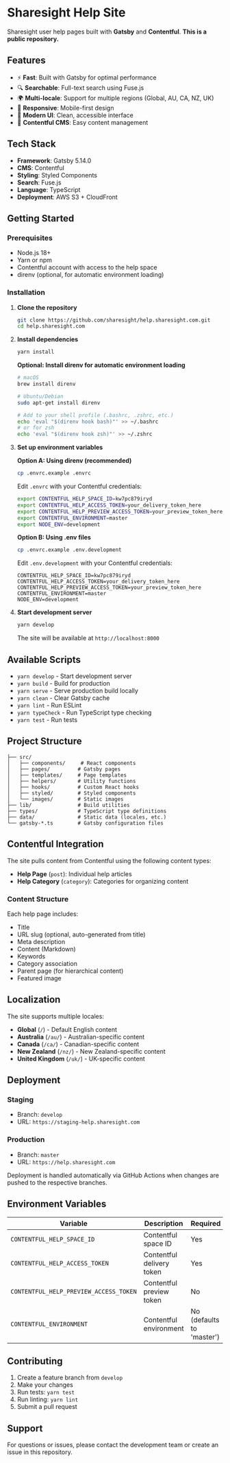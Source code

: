 # Sharesight Help Site

Sharesight user help pages built with **Gatsby** and **Contentful**. **This is a public repository.**

## Features

- ⚡ **Fast**: Built with Gatsby for optimal performance
- 🔍 **Searchable**: Full-text search using Fuse.js
- 🌍 **Multi-locale**: Support for multiple regions (Global, AU, CA, NZ, UK)
- 📱 **Responsive**: Mobile-first design
- 🎨 **Modern UI**: Clean, accessible interface
- 📝 **Contentful CMS**: Easy content management

## Tech Stack

- **Framework**: Gatsby 5.14.0
- **CMS**: Contentful
- **Styling**: Styled Components
- **Search**: Fuse.js
- **Language**: TypeScript
- **Deployment**: AWS S3 + CloudFront

## Getting Started

### Prerequisites

- Node.js 18+
- Yarn or npm
- Contentful account with access to the help space
- direnv (optional, for automatic environment loading)

### Installation

1. **Clone the repository**
   ```bash
   git clone https://github.com/sharesight/help.sharesight.com.git
   cd help.sharesight.com
   ```

2. **Install dependencies**
   ```bash
   yarn install
   ```

   **Optional: Install direnv for automatic environment loading**
   ```bash
   # macOS
   brew install direnv

   # Ubuntu/Debian
   sudo apt-get install direnv

   # Add to your shell profile (.bashrc, .zshrc, etc.)
   echo 'eval "$(direnv hook bash)"' >> ~/.bashrc
   # or for zsh
   echo 'eval "$(direnv hook zsh)"' >> ~/.zshrc
   ```

3. **Set up environment variables**

   **Option A: Using direnv (recommended)**
   ```bash
   cp .envrc.example .envrc
   ```

   Edit `.envrc` with your Contentful credentials:
   ```bash
   export CONTENTFUL_HELP_SPACE_ID=kw7pc879iryd
   export CONTENTFUL_HELP_ACCESS_TOKEN=your_delivery_token_here
   export CONTENTFUL_HELP_PREVIEW_ACCESS_TOKEN=your_preview_token_here
   export CONTENTFUL_ENVIRONMENT=master
   export NODE_ENV=development
   ```

   **Option B: Using .env files**
   ```bash
   cp .envrc.example .env.development
   ```

   Edit `.env.development` with your Contentful credentials:
   ```env
   CONTENTFUL_HELP_SPACE_ID=kw7pc879iryd
   CONTENTFUL_HELP_ACCESS_TOKEN=your_delivery_token_here
   CONTENTFUL_HELP_PREVIEW_ACCESS_TOKEN=your_preview_token_here
   CONTENTFUL_ENVIRONMENT=master
   NODE_ENV=development
   ```

4. **Start development server**
   ```bash
   yarn develop
   ```

   The site will be available at `http://localhost:8000`

## Available Scripts

- `yarn develop` - Start development server
- `yarn build` - Build for production
- `yarn serve` - Serve production build locally
- `yarn clean` - Clear Gatsby cache
- `yarn lint` - Run ESLint
- `yarn typeCheck` - Run TypeScript type checking
- `yarn test` - Run tests

## Project Structure

```
├── src/
│   ├── components/     # React components
│   ├── pages/         # Gatsby pages
│   ├── templates/     # Page templates
│   ├── helpers/       # Utility functions
│   ├── hooks/         # Custom React hooks
│   ├── styled/        # Styled components
│   └── images/        # Static images
├── lib/               # Build utilities
├── types/             # TypeScript type definitions
├── data/              # Static data (locales, etc.)
└── gatsby-*.ts        # Gatsby configuration files
```

## Contentful Integration

The site pulls content from Contentful using the following content types:

- **Help Page** (`post`): Individual help articles
- **Help Category** (`category`): Categories for organizing content

### Content Structure

Each help page includes:
- Title
- URL slug (optional, auto-generated from title)
- Meta description
- Content (Markdown)
- Keywords
- Category association
- Parent page (for hierarchical content)
- Featured image

## Localization

The site supports multiple locales:
- **Global** (`/`) - Default English content
- **Australia** (`/au/`) - Australian-specific content
- **Canada** (`/ca/`) - Canadian-specific content
- **New Zealand** (`/nz/`) - New Zealand-specific content
- **United Kingdom** (`/uk/`) - UK-specific content

## Deployment

### Staging
- Branch: `develop`
- URL: `https://staging-help.sharesight.com`

### Production
- Branch: `master`
- URL: `https://help.sharesight.com`

Deployment is handled automatically via GitHub Actions when changes are pushed to the respective branches.

## Environment Variables

| Variable | Description | Required |
|----------|-------------|----------|
| `CONTENTFUL_HELP_SPACE_ID` | Contentful space ID | Yes |
| `CONTENTFUL_HELP_ACCESS_TOKEN` | Contentful delivery token | Yes |
| `CONTENTFUL_HELP_PREVIEW_ACCESS_TOKEN` | Contentful preview token | No |
| `CONTENTFUL_ENVIRONMENT` | Contentful environment | No (defaults to 'master') |

## Contributing

1. Create a feature branch from `develop`
2. Make your changes
3. Run tests: `yarn test`
4. Run linting: `yarn lint`
5. Submit a pull request

## Support

For questions or issues, please contact the development team or create an issue in this repository.
